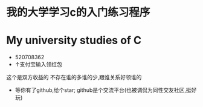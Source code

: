 # 我的大学学习c的入门练习程序
# My university studies of C

- 520708362
- ↑支付宝输入领红包

这个是双方收益的
不存在谁的多谁的少,跟谁关系好领谁的

- 等你有了github,给个star;
github是个交流平台(也被调侃为同性交友社区,挺好玩)
